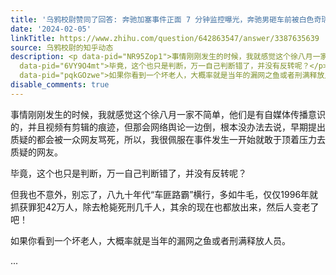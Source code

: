 ```yaml
---
title: '乌鸦校尉赞同了回答: 奔驰加塞事件正面 7 分钟监控曝光，奔驰男砸车前被白色奇瑞车顶了一下，哪些信息值得关注？'
date: '2024-02-05'
linkTitle: https://www.zhihu.com/question/642863547/answer/3387635639
source: 乌鸦校尉的知乎动态
description: <p data-pid="NR95Zop1">事情刚刚发生的时候，我就感觉这个徐八月一家不简单，他们是有自媒体传播意识的，并且视频有剪辑的痕迹，但那会网络舆论一边倒，根本没办法去说，早期提出质疑的都会被一众网友骂死，所以，我很佩服在事件发生一开始就敢于顶着压力去质疑的网友。</p><p
  data-pid="6VY9O4mt">毕竟，这个也只是判断，万一自己判断错了，并没有反转呢？</p><p data-pid="9DGY9pGL">但我也不意外，别忘了，八九十年代“车匪路霸”横行，多如牛毛，仅仅1996年就抓获罪犯42万人，除去枪毙死刑几千人，其余的现在也都放出来，然后人变老了吧！</p><p
  data-pid="pqkGOzwe">如果你看到一个坏老人，大概率就是当年的漏网之鱼或者刑满释放人员。</p> ...
disable_comments: true
---
```

<p data-pid="NR95Zop1">事情刚刚发生的时候，我就感觉这个徐八月一家不简单，他们是有自媒体传播意识的，并且视频有剪辑的痕迹，但那会网络舆论一边倒，根本没办法去说，早期提出质疑的都会被一众网友骂死，所以，我很佩服在事件发生一开始就敢于顶着压力去质疑的网友。</p><p data-pid="6VY9O4mt">毕竟，这个也只是判断，万一自己判断错了，并没有反转呢？</p><p data-pid="9DGY9pGL">但我也不意外，别忘了，八九十年代“车匪路霸”横行，多如牛毛，仅仅1996年就抓获罪犯42万人，除去枪毙死刑几千人，其余的现在也都放出来，然后人变老了吧！</p><p data-pid="pqkGOzwe">如果你看到一个坏老人，大概率就是当年的漏网之鱼或者刑满释放人员。</p> ...
